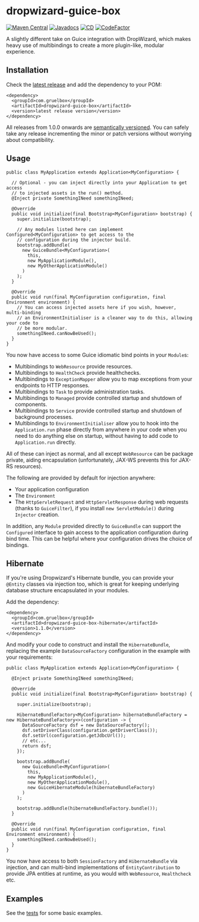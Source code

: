 # dropwizard-guice-box

[![Maven Central](https://maven-badges.herokuapp.com/maven-central/com.gruelbox/dropwizard-guice-box/badge.svg)](https://maven-badges.herokuapp.com/maven-central/com.gruelbox/dropwizard-guice-box)
[![Javadocs](https://www.javadoc.io/badge/com.gruelbox/dropwizard-guice-box.svg?color=blue)](https://www.javadoc.io/doc/com.gruelbox/dropwizard-guice-box)
[![CD](https://github.com/gruelbox/dropwizard-guice-box/workflows/Continous%20Delivery/badge.svg)](https://github.com/gruelbox/dropwizard-guice-box/actions)
[![CodeFactor](https://www.codefactor.io/repository/github/gruelbox/dropwizard-guice-box/badge)](https://www.codefactor.io/repository/github/gruelbox/dropwizard-guice-box)

A slightly different take on Guice integration with DropWizard, which makes heavy use of multibindings to create a more plugin-like, modular experience.

## Installation

Check the [latest release](https://github.com/gruelbox/dropwizard-guice-box/releases) and add the dependency to your POM:

```
<dependency>
  <groupId>com.gruelbox</groupId>
  <artifactId>dropwizard-guice-box</artifactId>
  <version>latest release version</version>
</dependency>
```

All releases from 1.0.0 onwards are [semantically versioned](https://semver.org/). You can safely take any release incrementing the minor or patch versions without worrying about compatibility.

## Usage

```
public class MyApplication extends Application<MyConfiguration> {

  // Optional - you can inject directly into your Application to get access
  // to injected assets in the run() method.
  @Inject private SomethingINeed somethingINeed;

  @Override
  public void initialize(final Bootstrap<MyConfiguration> bootstrap) {
    super.initialize(bootstrap);
    
    // Any modules listed here can implement Configured<MyConfiguration> to get access to the
    // configuration during the injector build.
    bootstrap.addBundle(
      new GuiceBundle<MyConfiguration>(
        this,
        new MyApplicationModule(),
        new MyOtherApplicationModule()
      )
    );
  }

  @Override
  public void run(final MyConfiguration configuration, final Environment environment) {
    // You can access injected assets here if you wish, however, multi-binding
    // an EnvironmentInitialiser is a cleaner way to do this, allowing your code to
    // be more modular.
    somethingINeed.canNowBeUsed();
  }
}
```
 
You now have access to some Guice idiomatic bind points in your `Module`s: 

- Multibindings to `WebResource` provide resources.
- Multibindings to `HealthCheck` provide healthchecks.
- Multibindings to `ExceptionMapper` allow you to map exceptions from your endpoints to HTTP responses.
- Multibindings to `Task` to provide administration tasks.
- Multibindings to `Managed` provide controlled startup and shutdown of components.
- Multibindings to `Service` provide controlled startup and shutdown of background processes.
- Multibindings to `EnvironmentInitialiser` allow you to hook into the `Application.run` phase directly from anywhere in your code when you need to do anything else on startup, without having to add code to `Application.run` directly.

All of these can inject as normal, and all except `WebResource` can be package private, aiding encapsulation (unfortunately, JAX-WS prevents this for JAX-RS resources).

The following are provided by default for injection anywhere:

- Your application configuration
- The `Environment`
- The `HttpServletRequest` and `HttpServletResponse` during web requests (thanks to `GuiceFilter`), if you install `new ServletModule()` during `Injector` creation.

In addition, any `Module` provided directly to `GuiceBundle` can support the `Configured` interface to gain access to the application configuration during bind time. This can be helpful where your configuration drives the choice of bindings.

## Hibernate

If you're using Dropwizard's Hibernate bundle, you can provide your `@Entity` classes via injection too, which is great for keeping underlying database structure encapsulated in your modules.

Add the dependency:

```
<dependency>
  <groupId>com.gruelbox</groupId>
  <artifactId>dropwizard-guice-box-hibernate</artifactId>
  <version>1.1.0</version>
</dependency>
```

And modify your code to construct and install the `HibernateBundle`, replacing the example `DataSourceFactory` configuration in the example with your requirements:

```
public class MyApplication extends Application<MyConfiguration> {

  @Inject private SomethingINeed somethingINeed;

  @Override
  public void initialize(final Bootstrap<MyConfiguration> bootstrap) {
  
    super.initialize(bootstrap);
    
    HibernateBundleFactory<MyConfiguration> hibernateBundleFactory = new HibernateBundleFactory<>(configuration -> {
      DataSourceFactory dsf = new DataSourceFactory();
      dsf.setDriverClass(configuration.getDriverClass());
      dsf.setUrl(configuration.getJdbcUrl());
      // etc...
      return dsf;
    });
    
    bootstrap.addBundle(
      new GuiceBundle<MyConfiguration>(
        this,
        new MyApplicationModule(),
        new MyOtherApplicationModule(),
        new GuiceHibernateModule(hibernateBundleFactory)
      )
    );
    
    bootstrap.addBundle(hibernateBundleFactory.bundle());
  }

  @Override
  public void run(final MyConfiguration configuration, final Environment environment) {
    somethingINeed.canNowBeUsed();
  }
}
```

You now have access to both `SessionFactory` and `HibernateBundle` via injection, and can multi-bind implementations of `EntityContribution` to provide JPA entities at runtime, as you would with `WebResource`, `Healthcheck` etc.

## Examples

See the [tests](https://github.com/gruelbox/dropwizard-guice-box/tree/master/dropwizard-guice-box/src/test/java/com/gruelbox/tools/dropwizard/guice/example/simple) for some basic examples.
